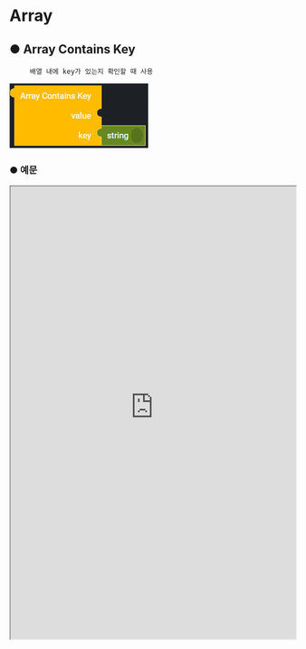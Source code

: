 # Array

## ● Array Contains Key

         배열 내에 key가 있는지 확인할 때 사용

![](../../img/assets/image%20%28129%29.png)

### ● 예문

<iframe
    src="https://d1sxhpvag16wqc.cloudfront.net/v3.1.0/array/array_contains_key"
    width="100%"
    height="800px"
    allow=""
    sandbox="allow-scripts allow-same-origin" />
<div class="display-pdf">
    <p><img src="../../img/assets/image%20%28373%29.png" alt="" /></p>
    <p><img src="../../img/assets/image%20%28368%29.png" alt="" /></p>
    <p><img src="../../img/assets/image%20%28377%29.png" alt="" /></p>
</div>

### ● 결과

```text
{
  "result": {
    "arrayContainsKey": true
  }
}
```

## ● Array Count

         배열 요소의 개수를 확인할 때 사용

![](../../img/assets/image%20%28121%29.png)

### ● 예문

<iframe
    src="https://d1sxhpvag16wqc.cloudfront.net/v3.1.0/array/array_count"
    width="100%"
    height="800px"
    allow=""
    sandbox="allow-scripts allow-same-origin"/>
<div class="display-pdf">
    <p><img src="../../img/assets/image%20%28366%29.png" alt="" /></p>
    <p><img src="../../img/assets/image%20%28321%29.png" alt="" /></p>
    <p><img src="../../img/assets/image%20%28370%29.png" alt="" /></p>
</div>

### ● 결과

```text
{
  "result": {
    "array-count": 4
  }
}
```

## ● Array Equals

        두개의 배열의 요소가 서로 같은 확인할 때 사용

![](../../img/assets/image%20%28135%29.png)

### ● 예문

<iframe
    src="https://d1sxhpvag16wqc.cloudfront.net/v3.1.0/array/array_equals"
    width="100%"
    height="800px"
    allow=""
    sandbox="allow-scripts allow-same-origin"/>
<div class="display-pdf">
    <p><img src="../../img/assets/image%20%28346%29.png" alt="" /></p>
    <p><img src="../../img/assets/image%20%28362%29.png" alt="" /></p>
    <p><img src="../../img/assets/image%20%28329%29.png" alt="" /></p>
</div>

### ● 결과

```text
{
  "result": {
    "arrayResult": true
  }
}
```
